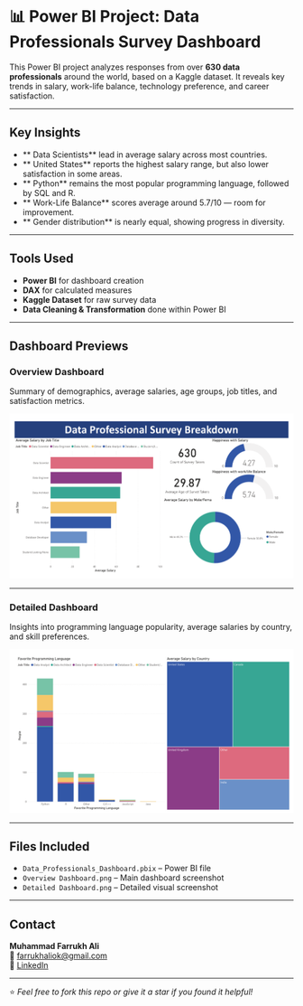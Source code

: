 # 📊 Power BI Project: Data Professionals Survey Dashboard

This Power BI project analyzes responses from over **630 data professionals** around the world, based on a Kaggle dataset. It reveals key trends in salary, work-life balance, technology preference, and career satisfaction.

---

## Key Insights

- ** Data Scientists** lead in average salary across most countries.
- ** United States** reports the highest salary range, but also lower satisfaction in some areas.
- ** Python** remains the most popular programming language, followed by SQL and R.
- ** Work-Life Balance** scores average around 5.7/10 — room for improvement.
- ** Gender distribution** is nearly equal, showing progress in diversity.

---

## Tools Used

- **Power BI** for dashboard creation  
- **DAX** for calculated measures  
- **Kaggle Dataset** for raw survey data  
- **Data Cleaning & Transformation** done within Power BI

---

## Dashboard Previews

### Overview Dashboard  
Summary of demographics, average salaries, age groups, job titles, and satisfaction metrics.

![Overview Dashboard](Overview%20Dashboard.png)

---

### Detailed Dashboard  
Insights into programming language popularity, average salaries by country, and skill preferences.

![Detailed Dashboard](Detailed%20Dashboard.png)

---

## Files Included

- `Data_Professionals_Dashboard.pbix` – Power BI file  
- `Overview Dashboard.png` – Main dashboard screenshot  
- `Detailed Dashboard.png` – Detailed visual screenshot  

---

## Contact

**Muhammad Farrukh Ali**  
📧 farrukhaliok@gmail.com  
🔗 [LinkedIn](https://www.linkedin.com/in/farrukh-ali01/)

---

⭐ *Feel free to fork this repo or give it a star if you found it helpful!*
